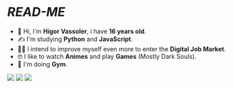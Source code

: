 # *READ-ME*
- 👋 Hi, i'm **Higor Vassoler**, i have **16 years old**.
- ✍ I'm studying **Python** and **JavaScript**.
- 🧑‍💻 I intend to improve myself even more to enter the **Digital Job Market**.
- 🤓 I like to watch **Animes** and play **Games** (Mostly Dark Souls).
- 🗿 I'm doing **Gym**.

![](https://img.shields.io/badge/JavaScript-323330?style=for-the-badge&logo=javascript&logoColor=F7DF1E)
![](https://img.shields.io/badge/Python-FFD43B?style=for-the-badge&logo=python&logoColor=blue)
![](https://img.shields.io/badge/Scratch-4D97FF?style=for-the-badge&logo=Scratch&logoColor=white)
